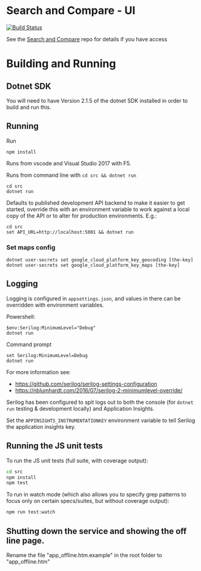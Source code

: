 # Search and Compare - UI

[![Build Status](https://travis-ci.com/DFE-Digital/search-and-compare-ui.svg?token=3fqqELBNRC5ecwar1xHq&branch=master)](https://travis-ci.com/DFE-Digital/search-and-compare-ui)

See the [Search and Compare](https://github.com/DFE-Digital/search-and-compare) repo for details if you have access

# Building and Running

## Dotnet SDK

You will need to have Version 2.1.5 of the dotnet SDK installed in order to build and run this.

## Running

Run

    npm install

Runs from vscode and Visual Studio 2017 with F5.

Runs from command line with `cd src && dotnet run`

    cd src
    dotnet run

Defaults to published development API backend to make it easier to get started, override this with an environment variable to work against a local copy of the API or to alter for production environments. E.g.:

    cd src
    set API_URL=http://localhost:5001 && dotnet run

### Set maps config

    dotnet user-secrets set google_cloud_platform_key_geocoding [the-key]
    dotnet user-secrets set google_cloud_platform_key_maps [the-key]

## Logging

Logging is configured in `appsettings.json`, and values in there can be overridden with environment variables.

Powershell:

    $env:Serilog:MinimumLevel="Debug"
    dotnet run

Command prompt

    set Serilog:MinimumLevel=Debug
    dotnet run

For more information see:

- https://github.com/serilog/serilog-settings-configuration
- https://nblumhardt.com/2016/07/serilog-2-minimumlevel-override/

Serilog has been configured to spit logs out to both the console
(for `dotnet run` testing & development locally) and Application Insights.

Set the `APPINSIGHTS_INSTRUMENTATIONKEY` environment variable to tell Serilog the application insights key.

## Running the JS unit tests

To run the JS unit tests (full suite, with coverage output):

```bash
cd src
npm install
npm test
```

To run in watch mode (which also allows you to specify grep patterns to focus only on certain specs/suites, but without coverage output):

```bash
npm run test:watch
```
## Shutting down the service and showing the off line page.
Rename the file "app_offline.htm.example" in the root folder to "app_offline.htm"
